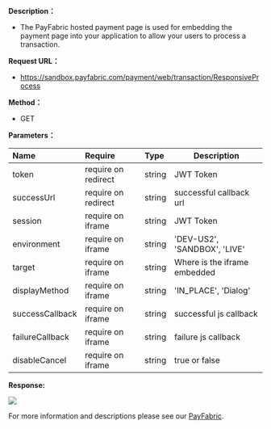 **Description：** 

- The PayFabric hosted payment page is used for embedding the payment page into your application to allow your users to process a transaction.

**Request URL：** 
- https://sandbox.payfabric.com/payment/web/transaction/ResponsiveProcess
  
**Method：**
- GET 

**Parameters：** 

|Name|Require|Type|Description|
|:----    |:---|:----- |-----   |
|token |require on redirect  |string |JWT Token   |
|successUrl |require on redirect  |string |successful callback url   |
|session |require on iframe  |string |JWT Token   |
|environment |require on iframe  |string |'DEV-US2', 'SANDBOX', 'LIVE'  |
|target |require on iframe  |string |Where is the iframe embedded   |
|displayMethod |require on iframe  |string |'IN_PLACE', 'Dialog'  |
|successCallback |require on iframe  |string |successful js callback  |
|failureCallback |require on iframe  |string |failure js callback   |
|disableCancel |require on iframe  |string |true or false  |

 **Response:**
 
![](https://www.showdoc.com.cn/server/api/attachment/visitfile/sign/fd315daaf21b244ff3cf3aaadd344847)

For more information and descriptions please see our [PayFabric](https://github.com/PayFabric/APIs/blob/master/PayFabric/README.md "PayFabric").

